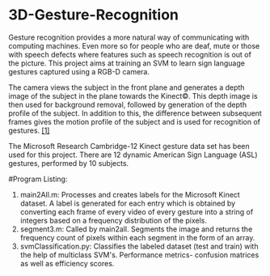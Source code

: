 # 3D-Gesture-Recognition
Gesture recognition provides a more natural way of communicating with computing machines. Even more so for people who are deaf, mute or those with speech defects where features such as speech recognition is out of the picture. This project aims at training an SVM to learn sign language gestures captured using a RGB-D camera.

The camera views the subject in the front plane and generates a depth image of the subject in the plane towards the Kinect&copy;. This depth image is then used for background removal, followed by generation of the depth profile of the subject. In addition to this, the difference between subsequent frames gives the motion profile of the subject and is used for recognition of gestures. [[1]](http://ieeexplore.ieee.org/abstract/document/6144864/) 

The Microsoft Research Cambridge-12 Kinect gesture data set has been used for this project. There are 12 dynamic American Sign Language (ASL) gestures, performed by 10 subjects.

#Program Listing:
  1. main2All.m: Processes and creates labels for the Microsoft Kinect dataset. A label is generated for each entry which is obtained by converting each frame of every video of every gesture into a string of integers based on a frequency distribution of the pixels.
  2. segment3.m: Called by main2all. Segments the image and returns the frequency count of pixels within each segment in the form of an array.
  3. svmClassification.py: Classifies the labeled dataset (test and train) with the help of multiclass SVM's. Performance metrics- confusion matrices as well as efficiency scores. 
